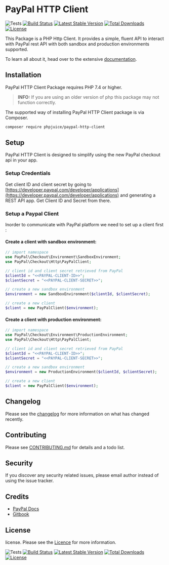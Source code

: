 # PayPal HTTP Client

![Tests](https://github.com/phpjuice/paypal-http-client/workflows/Tests/badge.svg?branch=main)
[![Build Status](https://travis-ci.com/phpjuice/paypal-http-client.svg?branch=main)](https://travis-ci.com/phpjuice/paypal-http-client)
[![Latest Stable Version](http://poser.pugx.org/phpjuice/paypal-http-client/v)](https://packagist.org/packages/phpjuice/paypal-http-client)
[![Total Downloads](http://poser.pugx.org/phpjuice/paypal-http-client/downloads)](https://packagist.org/packages/phpjuice/paypal-http-client)
[![License](http://poser.pugx.org/phpjuice/paypal-http-client/license)](https://packagist.org/packages/phpjuice/paypal-http-client)

This Package is a PHP Http Client. It provides a simple, fluent API to interact with PayPal rest API with both sandbox
and production environments supported.

To learn all about it, head over to the extensive [documentation](https://phpjuice.gitbook.io/paypal-checkout-sdk).

## Installation

PayPal HTTP Client Package requires PHP 7.4 or higher.

> **INFO:** If you are using an older version of php this package may not function correctly.

The supported way of installing PayPal HTTP Client package is via Composer.

```bash
composer require phpjuice/paypal-http-client
```

## Setup

PayPal HTTP Client is designed to simplify using the new PayPal checkout api in your app.

### Setup Credentials

Get client ID and client secret by going
to [https://developer.paypal.com/developer/applications](https://developer.paypal.com/developer/applications) and
generating a REST API app. Get Client ID and Secret from there.

### Setup a Paypal Client

Inorder to communicate with PayPal platform we need to set up a client first :

#### Create a client with sandbox environment:

```php
// import namespace
use PayPal\Checkout\Environment\SandboxEnvironment;
use PayPal\Checkout\Http\PayPalClient;

// client id and client secret retrieved from PayPal
$clientId = "<<PAYPAL-CLIENT-ID>>";
$clientSecret = "<<PAYPAL-CLIENT-SECRET>>";

// create a new sandbox environment
$environment = new SandboxEnvironment($clientId, $clientSecret);

// create a new client
$client = new PayPalClient($environment);
```

#### Create a client with production environment:

```php
// import namespace
use PayPal\Checkout\Environment\ProductionEnvironment;
use PayPal\Checkout\Http\PayPalClient;

// client id and client secret retrieved from PayPal
$clientId = "<<PAYPAL-CLIENT-ID>>";
$clientSecret = "<<PAYPAL-CLIENT-SECRET>>";

// create a new sandbox environment
$environment = new ProductionEnvironment($clientId, $clientSecret);

// create a new client
$client = new PayPalClient($environment);
```

## Changelog

Please see the [changelog](changelog.md) for more information on what has changed recently.

## Contributing

Please see [CONTRIBUTING.md](./CONTRIBUTING.md) for details and a todo list.

## Security

If you discover any security related issues, please email author instead of using the issue tracker.

## Credits

- [PayPal Docs](https://developer.paypal.com/docs/)
- [Gitbook](https://www.gitbook.com/)

## License

license. Please see the [Licence](https://github.com/phpjuice/paypal-http-client/blob/main/LICENSE) for more
information.

![Tests](https://github.com/phpjuice/paypal-http-client/workflows/Tests/badge.svg?branch=main)
[![Build Status](https://travis-ci.com/phpjuice/paypal-http-client.svg?branch=main)](https://travis-ci.com/phpjuice/paypal-http-client)
[![Latest Stable Version](http://poser.pugx.org/phpjuice/paypal-http-client/v)](https://packagist.org/packages/phpjuice/paypal-http-client)
[![Total Downloads](http://poser.pugx.org/phpjuice/paypal-http-client/downloads)](https://packagist.org/packages/phpjuice/paypal-http-client)
[![License](http://poser.pugx.org/phpjuice/paypal-http-client/license)](https://packagist.org/packages/phpjuice/paypal-http-client)
